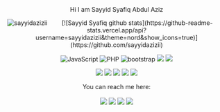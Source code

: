 <div align="center">
  Hi  I am Sayyid Syafiq Abdul Aziz 

<p><img align="left" src="https://github-readme-stats.vercel.app/api/top-langs?username=sayyidazizii&theme=bear&show_icons=true&locale=en&layout=compact" alt="sayyidazizii" /></p>
[![Sayyid Syafiq github stats](https://github-readme-stats.vercel.app/api?username=sayyidazizii&theme=nord&show_icons=true)](https://github.com/sayyidazizii)

![JavaScript](https://img.shields.io/badge/javascript-%23323330.svg?style=for-the-badge&logo=javascript&logoColor=%23F7DF1E)
![PHP](https://img.shields.io/badge/php-%23777BB4.svg?style=for-the-badge&logo=php&logoColor=white)
![bootstrap](https://img.shields.io/badge/bootstrap-7900FF.svg?style=for-the-badge&logo=Bootstrap&logoColor=white)
![](https://img.shields.io/badge/C%23-379237.svg?style=for-the-badge&logo=CSharp&logoColor=white) 
![](https://img.shields.io/badge/Laravel-red.svg?style=for-the-badge&logo=Laravel&logoColor=white) 
  
  
![](https://img.shields.io/badge/Codeigniter-orange.svg?style=for-the-badge&logo=Codeigniter&logoColor=white) 
![](https://img.shields.io/badge/Mysql-yellow.svg?style=for-the-badge&logo=Mysql&logoColor=black) 
![](https://img.shields.io/badge/Postgresql-blue.svg?style=for-the-badge&logo=Postgresql&logoColor=white) 
![](https://img.shields.io/badge/SQLserver-red.svg?style=for-the-badge&logo=SQLserver&logoColor=white)
![](https://img.shields.io/badge/Github-black.svg?style=for-the-badge&logo=Github&logoColor=white)


You can reach me here:<br><br>
<a href="mailto:sayyidayafiq234@gmail.com" style="text-decoration: none;">
<img src="https://img.shields.io/badge/email%20me%20here-%23EA4335?&style=for-the-badge&logo=gmail&logoColor=white"/>
</a>
<a href="https://t.me/SayyidAzizyz" style="text-decoration: none;">
<img src="https://img.shields.io/badge/telegram-%2326A5E4?&style=for-the-badge&logo=telegram&logoColor=white"/>
</a>
<a href="https://twitter.com/SayyidSyafiq234" style="text-decoration: none;">
<img src="https://img.shields.io/badge/twitter-%231DA1F2?&style=for-the-badge&logo=twitter&logoColor=white"/>
</a>
<a href="https://instagram.com/sayyidazizii" style="text-decoration: none;">
<img src="https://img.shields.io/badge/instagram-%23E4405F?&style=for-the-badge&logo=instagram&logoColor=white"/>
</a>
</div>
